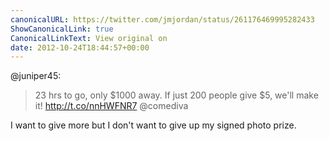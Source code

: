 ```yaml
---
canonicalURL: https://twitter.com/jmjordan/status/261176469995282433
ShowCanonicalLink: true
CanonicalLinkText: View original on
date: 2012-10-24T18:44:57+00:00
---
```

@juniper45:

> 23 hrs to go, only $1000 away. If just 200 people give $5, we'll make it! http://t.co/nnHWFNR7 @comediva

I want to give more but I don't want to give up my signed photo prize.